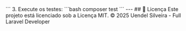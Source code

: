 <?php

/*
 By Uendel Silveira
 Developer Web
 IDE: PhpStorm
 Created: 28/10/2025 20:43:21
*/

# 💳 Payment Module Manager (Mercado Pago Only)

Um pacote Laravel para gerenciar pagamentos, atualmente focado na integração com o Mercado Pago. Projetado para ser plugável e fácil de usar em qualquer aplicação Laravel.

---

## ✨ Funcionalidades

-   **Integração com Mercado Pago:** Processa pagamentos via API do Mercado Pago (PIX e Cartão de Crédito).
-   **Gerenciamento de Credenciais via API:** Permite que as credenciais do gateway sejam salvas e gerenciadas através de endpoints de API, armazenando-as no banco de dados.
-   **Conexão OAuth 2.0 (Mercado Pago Connect):** Facilita a conexão da conta do Mercado Pago do usuário final através de um fluxo de autorização seguro.
-   **Estrutura Modular:** Separação clara de responsabilidades usando Service Providers, Controllers, Services, Repositories e Estratégias de Gateway.
-   **Validação de Requisições:** Validação robusta de dados de entrada para o processamento de pagamentos.
-   **Persistência de Transações:** Armazena detalhes das transações em um banco de dados.
-   **Respostas Padronizadas:** Utiliza um `ApiResponseTrait` para respostas JSON consistentes.
-   **Segurança de Webhooks:** Verificação de assinatura para notificações do Mercado Pago.

---

## 📦 Instalação

Para usar este pacote em seu projeto Laravel, adicione-o via Composer:

```bash
composer require uendelsilveira/payment-module-manager
```

**Nota:** Se o pacote ainda não estiver publicado no [Packagist](https://packagist.org/), você precisará adicionar o repositório do GitHub ao seu `composer.json` antes de executar o comando acima:

```json
// composer.json
"repositories": [
    {
        "type": "vcs",
        "url": "https://github.com/uendelsilveira/payment-module-manager.git"
    }
]
```

---

## ⚙️ Configuração

Publique o arquivo de configuração do pacote para sua aplicação:

```bash
php artisan vendor:publish --provider="UendelSilveira\PaymentModuleManager\Providers\PaymentServiceProvider" --tag="config"
```

Isso criará um arquivo `config/payment.php` onde você pode definir suas credenciais do Mercado Pago.

### Variáveis de Ambiente

Adicione as seguintes variáveis ao seu arquivo `.env`. Estas variáveis funcionarão como um **fallback** se nenhuma configuração for encontrada no banco de dados, e são essenciais para o fluxo de conexão OAuth.

```dotenv
MERCADOPAGO_PUBLIC_KEY="SEU_PUBLIC_KEY_DE_TESTE_OU_PRODUCAO"
MERCADOPAGO_ACCESS_TOKEN="SEU_ACCESS_TOKEN_DE_TESTE_OU_PRODUCAO"
MERCADOPAGO_WEBHOOK_SECRET="SEU_WEBHOOK_SECRET_DE_TESTE_OU_PRODUCAO"

MERCADOPAGO_CLIENT_ID="SEU_CLIENT_ID_DA_APLICACAO"
MERCADOPAGO_CLIENT_SECRET="SEU_CLIENT_SECRET_DA_APLICACAO"
```

**Importante:** Use sempre credenciais de teste para ambientes de desenvolvimento e teste. As credenciais `CLIENT_ID` e `CLIENT_SECRET` são da **sua aplicação**, não do usuário final.

### Migrações

Execute as migrações para criar as tabelas `transactions` e `payment_settings`:

```bash
php artisan migrate
```

---

## 🚀 Uso

### Documentação da API (OpenAPI/Swagger)

Uma documentação detalhada da API, incluindo todos os endpoints, parâmetros e exemplos de resposta, está disponível no formato OpenAPI. Você pode visualizar este arquivo usando qualquer ferramenta compatível com OpenAPI, como o [Swagger Editor](https://editor.swagger.io/).

[**Ver a Documentação da API (openapi.yaml)**](./docs/openapi.yaml)

### Endpoints de Pagamento

`POST /api/payment/process`

#### Exemplo de Requisição (PIX)

```json
{
  "amount": 199.90,
  "method": "mercadopago",
  "description": "Assinatura Premium",
  "payer_email": "cliente@example.com",
  "payment_method_id": "pix"
}
```

#### Exemplo de Requisição (Cartão de Crédito)

```json
{
  "amount": 199.90,
  "method": "mercadopago",
  "description": "Assinatura Premium",
  "payer_email": "cliente@example.com",
  "payment_method_id": "credit_card",
  "token": "...", // Token gerado pelo frontend
  "installments": 1,
  "issuer_id": "...", // ID do emissor do cartão
  "payer": {
    "first_name": "João",
    "last_name": "Silva",
    "identification": {
      "type": "CPF",
      "number": "..."
    }
  }
}
```

### Endpoints de Configuração

`GET /api/settings/mercadopago`

Retorna as credenciais do Mercado Pago atualmente salvas no banco de dados.

`POST /api/settings/mercadopago`

Salva ou atualiza as credenciais do Mercado Pago no banco de dados.

#### Exemplo de Requisição

```json
{
  "public_key": "APP_USR-xxxx-xxxx-xxxx-xxxxxxxxxxxx",
  "access_token": "APP_USR-xxxxxxxx-xxxx-xxxx-xxxx-xxxxxxxxxxxx",
  "webhook_secret": "xxxxxxxx-xxxx-xxxx-xxxx-xxxxxxxxxxxx"
}
```

### Endpoints de Conexão (OAuth 2.0)

`GET /api/connect/mercadopago`

Redireciona o usuário para a página de autorização do Mercado Pago. Após a autorização, o Mercado Pago redirecionará para o endpoint de callback.

`GET /api/connect/mercadopago/callback`

Endpoint de callback que recebe o código de autorização do Mercado Pago, troca-o por um `access_token` e `public_key` e os salva no banco de dados.

---

## 🧪 Testes

Para executar os testes unitários e de feature do pacote:

1.  Certifique-se de ter as dependências de desenvolvimento instaladas:
    ```bash
    composer update
    ```
2.  Configure suas credenciais de teste do Mercado Pago **no arquivo `phpunit.xml`** (na raiz do pacote) para o ambiente de teste:
    ```xml
    <!-- phpunit.xml -->
    <php>
        <env name="MERCADOPAGO_ACCESS_TOKEN" value="SEU_ACCESS_TOKEN_DE_TESTE"/>
        <env name="MERCADOPAGO_WEBHOOK_SECRET" value="SEU_WEBHOOK_SECRET_DE_TESTE"/>
        <env name="MERCADOPAGO_CLIENT_ID" value="SEU_CLIENT_ID_DE_TESTE"/>
        <env name="MERCADOPAGO_CLIENT_SECRET" value="SEU_CLIENT_SECRET_DE_TESTE"/>
    </php>
    ```
3.  Execute os testes:
    ```bash
    composer test
    ```

---

## 📄 Licença

Este projeto está licenciado sob a Licença MIT.

© 2025 Uendel Silveira - Full Laravel Developer
